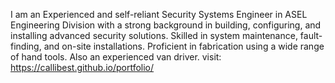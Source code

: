 I am an Experienced and self-reliant Security Systems Engineer in ASEL Engineering Division with a strong background in building, configuring, and installing advanced security solutions. Skilled in system maintenance, fault-finding, and on-site installations. Proficient in fabrication using a wide range of hand tools. Also an experienced van driver. visit: https://callibest.github.io/portfolio/
